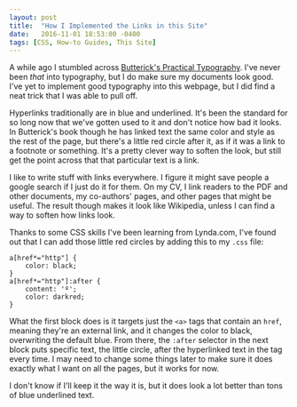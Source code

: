 ```yaml
---
layout: post
title:  "How I Implemented the Links in this Site"
date:   2016-11-01 18:53:00 -0400
tags: [CSS, How-to Guides, This Site]
---
```


A while ago I stumbled across [Butterick's Practical Typography](http://practicaltypography.com). I've never been *that* into typography, but I do make sure my documents look good. I've yet to implement good typography into this webpage, but I did find a neat trick that I was able to pull off.

Hyperlinks traditionally are in blue and underlined. It's been the standard for so long now that we've gotten used to it and don't notice how bad it looks. In Butterick's book though he has linked text the same color and style as the rest of the page, but there's a little red circle after it, as if it was a link to a footnote or something. It's a pretty clever way to soften the look, but still get the point across that that particular text is a link.

I like to write stuff with links everywhere. I figure it might save people a google search if I just do it for them. On my CV, I link readers to the PDF and other documents, my co-authors' pages, and other pages that might be useful. The result though makes it look like Wikipedia, unless I can find a way to soften how links look.  

Thanks to some CSS skills I've been learning from Lynda.com, I've found out that I can add those little red circles by adding this to my `.css` file:

~~~~
a[href*="http"] {
	color: black;
}
a[href*="http"]:after {
	content: 'º';
	color: darkred;
}
~~~~

What the first block does is it targets just the `<a>` tags that contain an `href`, meaning they're an external link, and it changes the color to black, overwriting the default blue. From there, the `:after` selector in the next block puts specific text, the little circle, after the hyperlinked text in the tag every time. I may need to change some things later to make sure it does exactly what I want on all the pages, but it works for now.

I don't know if I'll keep it the way it is, but it does look a lot better than tons of blue underlined text.